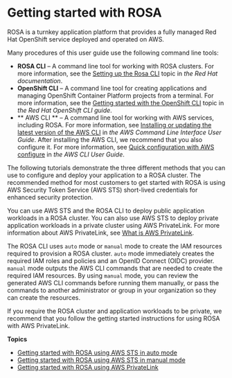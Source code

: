 # Getting started with ROSA<a name="getting-started"></a>

 ROSA is a turnkey application platform that provides a fully managed Red Hat OpenShift service deployed and operated on AWS\.

Many procedures of this user guide use the following command line tools:
+  **ROSA CLI** – A command line tool for working with ROSA clusters\. For more information, see the [Setting up the Rosa CLI](https://docs.openshift.com/rosa/rosa_cli/rosa-get-started-cli.html#rosa-setting-up-cli_rosa-getting-started-cli) topic in *the Red Hat documentation*\.
+  **OpenShift CLI** – A command line tool for creating applications and managing OpenShift Container Platform projects from a terminal\. For more information, see the [Getting started with the OpenShift CLI](https://docs.openshift.com/container-platform/4.10/cli_reference/openshift_cli/getting-started-cli.html) topic in *the Red Hat OpenShift CLI guide*\.
+  ** AWS CLI ** – A command line tool for working with AWS services, including ROSA\. For more information, see [Installing or updating the latest version of the AWS CLI](https://docs.aws.amazon.com/cli/latest/userguide/getting-started-install.html) in *the AWS Command Line Interface User Guide*\. After installing the AWS CLI, we recommend that you also configure it\. For more information, see [Quick configuration with AWS configure](https://docs.aws.amazon.com/cli/latest/userguide/cli-configure-quickstart.html#cli-configure-quickstart-config) in *the AWS CLI User Guide*\.

The following tutorials demonstrate the three different methods that you can use to configure and deploy your application to a ROSA cluster\. The recommended method for most customers to get started with ROSA is using AWS Security Token Service \(AWS STS\) short\-lived credentials for enhanced security protection\.

You can use AWS STS and the ROSA CLI to deploy public application workloads in a ROSA cluster\. You can also use AWS STS to deploy private application workloads in a private cluster using AWS PrivateLink\. For more information about AWS PrivateLink, see [What is AWS PrivateLink](https://docs.aws.amazon.com/vpc/latest/privatelink/what-is-privatelink.html)\.

The ROSA CLI uses `auto` mode or `manual` mode to create the IAM resources required to provision a ROSA cluster\. `auto` mode immediately creates the required IAM roles and policies and an OpenID Connect \(OIDC\) provider\. `manual` mode outputs the AWS CLI commands that are needed to create the required IAM resources\. By using `manual` mode, you can review the generated AWS CLI commands before running them manually, or pass the commands to another administrator or group in your organization so they can create the resources\.

If you require the ROSA cluster and application workloads to be private, we recommend that you follow the getting started instructions for using ROSA with AWS PrivateLink\.

**Topics**
+ [Getting started with ROSA using AWS STS in auto mode](getting-started-sts-auto.md)
+ [Getting started with ROSA using AWS STS in manual mode](getting-started-sts-manual.md)
+ [Getting started with ROSA using AWS PrivateLink](getting-started-private-link.md)